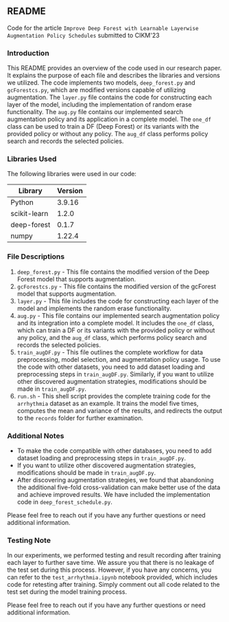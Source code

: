 ## README
Code for the article `Improve Deep Forest with Learnable Layerwise Augmentation Policy Schedules` submitted to CIKM'23
### Introduction
This README provides an overview of the code used in our research paper. It explains the purpose of each file and describes the libraries and versions we utilized. The code implements two models, `deep_forest.py` and `gcForestcs.py`, which are modified versions capable of utilizing augmentation. The `layer.py` file contains the code for constructing each layer of the model, including the implementation of random erase functionality. The `aug.py` file contains our implemented search augmentation policy and its application in a complete model. The `one_df` class can be used to train a DF (Deep Forest) or its variants with the provided policy or without any policy. The `aug_df` class performs policy search and records the selected policies.

### Libraries Used
The following libraries were used in our code:

| Library       | Version |
|---------------|---------|
| Python        | 3.9.16  |
| scikit-learn  | 1.2.0   |
| deep-forest   | 0.1.7   |
| numpy         | 1.22.4  |

### File Descriptions

1. `deep_forest.py` - This file contains the modified version of the Deep Forest model that supports augmentation. 
2. `gcForestcs.py` - This file contains the modified version of the gcForest model that supports augmentation.
3. `layer.py` - This file includes the code for constructing each layer of the model and implements the random erase functionality.
4. `aug.py` - This file contains our implemented search augmentation policy and its integration into a complete model. It includes the `one_df` class, which can train a DF or its variants with the provided policy or without any policy, and the `aug_df` class, which performs policy search and records the selected policies.
5. `train_augDF.py` - This file outlines the complete workflow for data preprocessing, model selection, and augmentation policy usage. To use the code with other datasets, you need to add dataset loading and preprocessing steps in `train_augDF.py`. Similarly, if you want to utilize other discovered augmentation strategies, modifications should be made in `train_augDF.py`.
6. `run.sh` - This shell script provides the complete training code for the `arrhythmia` dataset as an example. It trains the model five times, computes the mean and variance of the results, and redirects the output to the `records` folder for further examination.

### Additional Notes
- To make the code compatible with other databases, you need to add dataset loading and preprocessing steps in `train_augDF.py`.
- If you want to utilize other discovered augmentation strategies, modifications should be made in `train_augDF.py`.
- After discovering augmentation strategies, we found that abandoning the additional five-fold cross-validation can make better use of the data and achieve improved results. We have included the implementation code in `deep_forest_schedule.py`.

Please feel free to reach out if you have any further questions or need additional information.

### Testing Note
In our experiments, we performed testing and result recording after training each layer to further save time. We assure you that there is no leakage of the test set during this process. However, if you have any concerns, you can refer to the `test_arrhythmia.ipynb` notebook provided, which includes code for retesting after training. Simply comment out all code related to the test set during the model training process.

Please feel free to reach out if you have any further questions or need additional information.
